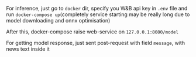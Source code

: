 For inference, just go to ```docker``` dir, specify you W&B api key in ```.env``` file and run ```docker-compose up```(completely service starting may be really long due to model downloading and onnx optimisation)

After this, docker-compose raise web-service on ```127.0.0.1:8080/model``` 

For getting model response, just sent post-request with 
field ```message```, with news text inside it
